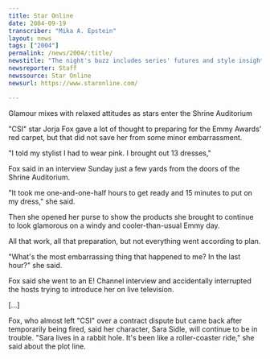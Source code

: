 ```yaml
---
title: Star Online
date: 2004-09-19
transcriber: "Mika A. Epstein"
layout: news
tags: ["2004"]
permalink: /news/2004/:title/
newstitle: "The night's buzz includes series' futures and style insights"
newsreporter: Staff
newssource: Star Online
newsurl: https://www.staronline.com/

---
```


Glamour mixes with relaxed attitudes as stars enter the Shrine
Auditorium

"CSI" star Jorja Fox gave a lot of thought to
preparing for the Emmy Awards' red carpet, but that did not save her
from some minor embarrassment.

"I told my stylist I had to wear pink. I brought out 13 dresses,"

Fox said in an interview Sunday just a few yards from the doors of the
Shrine Auditorium.

"It took me one-and-one-half hours to get ready and 15 minutes to
put on my dress," she said.

Then she opened her purse to show the products she brought to
continue to look glamorous on a windy and cooler-than-usual Emmy day.

All that work, all that preparation, but not everything went
according to plan.

"What's the most embarrassing thing that happened to me? In the last
hour?" she said.

Fox said she went to an E! Channel interview and accidentally
interrupted the hosts trying to introduce her on live television.

[...]

Fox, who almost left "CSI" over a contract dispute but came back
after temporarily being fired, said her character, Sara Sidle, will
continue to be in trouble. "Sara lives in a rabbit hole. It's been like
a roller-coaster ride," she said about the plot line.
